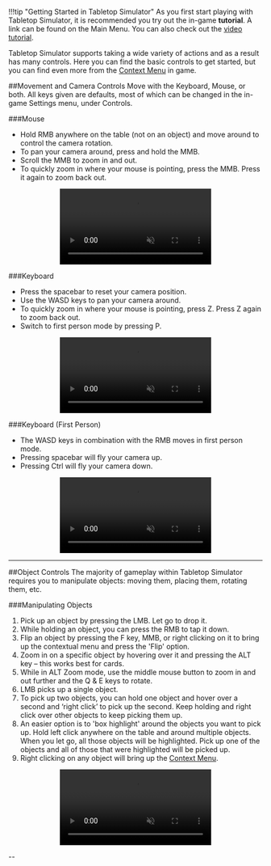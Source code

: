 !!!tip "Getting Started in Tabletop Simulator"
    As you first start playing with Tabletop Simulator, it is recommended you try out the in-game **tutorial**. A link can be found on the Main Menu. You can also check out the [video tutorial](../getting-started/video-tutorials.md#basic-controls).

Tabletop Simulator supports taking a wide variety of actions and as a result has many controls. Here you can find the basic controls to get started, but you can find even more from the [Context Menu](context-menu.md) in game.

##Movement and Camera Controls
Move with the Keyboard, Mouse, or both. All keys given are defaults, most of which can be changed in the in-game Settings menu, under Controls.

###Mouse
* Hold RMB anywhere on the table (not on an object) and move around to control the camera rotation.
* To pan your camera around, press and hold the MMB.
* Scroll the MMB to zoom in and out.
* To quickly zoom in where your mouse is pointing, press the MMB. Press it again to zoom back out.

<center>
    <video controls
        loop
        autoPlay
        muted
        src="/img/basic-controls/mouse.webm">
        Sorry, your browser doesn't support embedded videos.
    </video>
</center>

###Keyboard
* Press the spacebar to reset your camera position.
* Use the WASD keys to pan your camera around.
* To quickly zoom in where your mouse is pointing, press Z. Press Z again to zoom back out.
* Switch to first person mode by pressing P.

<center>
    <video controls
        loop
        autoPlay
        muted
        src="/img/basic-controls/keyboard.webm">
        Sorry, your browser doesn't support embedded videos.
    </video>
</center>

###Keyboard (First Person)
* The WASD keys in combination with the RMB moves in first person mode.
* Pressing spacebar will fly your camera up.
* Pressing Ctrl will fly your camera down.

<center>
    <video controls
        loop
        autoPlay
        muted
        src="/img/basic-controls/keyboard-fp.webm">
        Sorry, your browser doesn't support embedded videos.
    </video>
</center>

---


##Object Controls
The majority of gameplay within Tabletop Simulator requires you to manipulate objects: moving them, placing them, rotating them, etc.

###Manipulating Objects
1. Pick up an object by pressing the LMB. Let go to drop it.
2. While holding an object, you can press the RMB to tap it down.
3. Flip an object by pressing the F key, MMB, or right clicking on it to bring up the contextual menu and press the 'Flip' option.
4. Zoom in on a specific object by hovering over it and pressing the ALT key – this works best for cards.
5. While in ALT Zoom mode, use the middle mouse button to zoom in and out further and the Q & E keys to rotate.
6. LMB picks up a single object.
7. To pick up two objects, you can hold one object and hover over a second and ‘right click’ to pick up the second. Keep holding and right click over other objects to keep picking them up.
8. An easier option is to 'box highlight' around the objects you want to pick up. Hold left click anywhere on the table and around multiple objects. When you let go, all those objects will be highlighted. Pick up one of the objects and all of those that were highlighted will be picked up.
9. Right clicking on any object will bring up the [Context Menu](context-menu.md).

<center>
    <video controls
        loop
        autoPlay
        muted
        src="/img/basic-controls/object-controls.webm">
        Sorry, your browser doesn't support embedded videos.
    </video>
</center>

--
